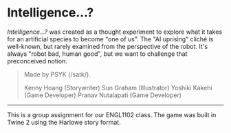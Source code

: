 # Intelligence...?

_Intelligence...?_ was created as a thought experiment to explore what it takes for an artificial species to become "one of us". The "AI uprising" cliché is well-known, but rarely examined from the perspective of the robot. It's always "robot bad, human good", but we want to challenge that preconceived notion.

> Made by PSYK (/saɪk/).
> 
> Kenny Hoang (Storywriter)
> Sun Graham (Illustrator)
> Yoshiki Kakehi (Game Developer)
> Pranav Nutalapati (Game Developer)

---

This is a group assignment for our ENGL1102 class. The game was built in Twine 2 using the Harlowe story format. 
